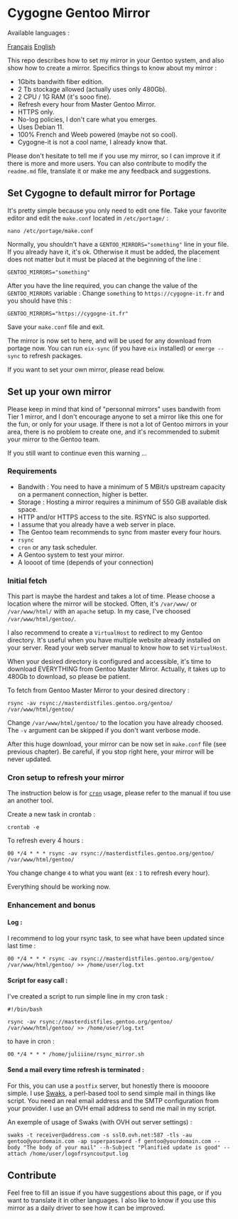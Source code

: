 # Cygogne Gentoo Mirror

Available languages :

[Français](https://github.com/juliiine/cygogne-mirror/blob/main/README_FR.md)
[English](https://github.com/juliiine/cygogne-mirror/blob/main/README.md)

This repo describes how to set my mirror in your Gentoo system, and also show how to create a mirror.
Specifics things to know about my mirror : 

- 1Gbits bandwith fiber edition.
- 2 Tb stockage allowed (actually uses only 480Gb).
- 2 CPU / 1G RAM (it's sooo fine).
- Refresh every hour from Master Gentoo Mirror.
- HTTPS only.
- No-log policies, I don't care what you emerges.
- Uses Debian 11.
- 100% French and Weeb powered (maybe not so cool).
- Cygogne-it is not a cool name, I already know that. 


 Please don't hesitate to tell me if you use my mirror, so I can improve it if there is more and more users.
 You can also contribute to modify the `readme.md` file, translate it or make me any feedback and suggestions.

## Set Cygogne to default mirror for Portage

It's pretty simple because you only need to edit one file. 
Take your favorite editor and edit the `make.conf` located in `/etc/portage/` :
```
nano /etc/portage/make.conf
```
Normally, you shouldn't have a `GENTOO_MIRRORS="something"` line in your file.
If you already have it, it's ok.
Otherwise it must be added, the placement does not matter but it must be placed at the beginning of the line :
```
GENTOO_MIRRORS="something"
```
After you have the line required, you can change the value of the `GENTOO_MIRRORS` variable :
Change `something` to `https://cygogne-it.fr` and you should have this :
```
GENTOO_MIRRORS="https://cygogne-it.fr"
```
Save your `make.conf` file and exit.

The mirror is now set to here, and will be used for any download from portage now.
You can run `eix-sync` (if you have `eix` installed) or `emerge --sync` to refresh packages.

If you want to set your own mirror, please read below.

## Set up your own mirror

Please keep in mind that kind of "personnal mirrors" uses bandwith from Tier 1 mirror, and I don't encourage anyone to set a mirror like this one for the fun, or only for your usage. If there is not a lot of Gentoo mirrors in your area, there is no problem to create one, and it's recommended to submit your mirror to the Gentoo team. 

If you still want to continue even this warning ...

### Requirements

- Bandwith : You need to have a minimum of 5 MBit/s upstream capacity on a permanent connection, higher is better.
- Storage : Hosting a mirror requires a minimum of 550 GiB available disk space.
- HTTP and/or HTTPS access to the site. RSYNC is also supported.
- I assume that you already have a web server in place.
- The Gentoo team recommends to sync from master every four hours.
- `rsync`
- `cron` or any task scheduler.
- A Gentoo system to test your mirror.
- A loooot of time (depends of your connection)

### Initial fetch

This part is maybe the hardest and takes a lot of time.
Please choose a location where the mirror will be stocked. 
Often, it's `/var/www/` or `/var/www/html/` with an `apache` setup.
In my case, I've choosed `/var/www/html/gentoo/`.

I also recommend to create a `VirtualHost` to redirect to my Gentoo directory.
It's useful when you have multiple website already installed on your server.
Read your web server manual to know how to set `VirtualHost`.

When your desired directory is configured and accessible, it's time to download EVERYTHING from Gentoo Master Mirror.
Actually, it takes up to 480Gb to download, so please be patient.

To fetch from Gentoo Master Mirror to your desired directory :
```
rsync -av rsync://masterdistfiles.gentoo.org/gentoo/ /var/www/html/gentoo/
```
Change `/var/www/html/gentoo/` to the location you have already choosed.
The `-v` argument can be skipped if you don't want verbose mode.

After this huge download, your mirror can be now set in `make.conf` file (see previous chapter).
Be careful, if you stop right here, your mirror will be never updated.

### Cron setup to refresh your mirror

The instruction below is for [`cron`](https://github.com/cronie-crond/cronie) usage, please refer to the manual if tou use an another tool.

Create a new task in crontab :
```
crontab -e
```
To refresh every 4 hours :
```
00 */4 * * * rsync -av rsync://masterdistfiles.gentoo.org/gentoo/ /var/www/html/gentoo/
```
You change change `4` to what you want (ex : `1` to refresh every hour).

Everything should be working now.

### Enhancement and bonus

#### Log :

I recommend to log your rsync task, to see what have been updated since last time : 

```
00 */4 * * * rsync -av rsync://masterdistfiles.gentoo.org/gentoo/ /var/www/html/gentoo/ >> /home/user/log.txt
```
 #### Script for easy call :

I've created a script to run simple line in my cron task :

```
#!/bin/bash

rsync -av rsync://masterdistfiles.gentoo.org/gentoo/ /var/www/html/gentoo/ >> /home/user/log.txt
```
to have in cron :

```
00 */4 * * * /home/juliiine/rsync_mirror.sh
```
#### Send a mail every time refresh is terminated :

For this, you can use a `postfix` server, but honestly there is moooore simple.
I use [Swaks](https://github.com/jetmore/swaks), a perl-based tool to send simple mail in things like script.
You need an real email address and the SMTP configuration from your provider.
I use an OVH email address to send me mail in my script.

An exemple of usage of Swaks (with OVH out server settings) :

```
swaks -t receiver@address.com -s ssl0.ovh.net:587 -tls -au gentoo@yourdomain.com -ap superpassword -f gentoo@yourdomain.com --body "The body of your mail" --h-Subject "Planified update is good" --attach /home/user/logofrsyncoutput.log
```

## Contribute

Feel free to fill an issue if you have suggestions about this page, or if you want to translate it in other languages.
I also like to know if you use this mirror as a daily driver to see how it can be improved.
